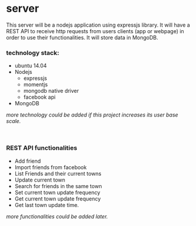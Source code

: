 # server
This server will be a nodejs application using expressjs library. It will have a REST API to receive http requests from users clients (app or webpage) in order to use their functionalities. It will store data in MongoDB.

<h3>technology stack:</h3>

* ubuntu 14.04
* Nodejs
  * expressjs
  * momentjs
  * mongodb native driver 
  * facebook api
*  MongoDB

*more technology could be added if this project increases its user base scale.*

<br>
<h3>REST API functionalities</h3>

* Add friend
* Import friends from facebook
* List Friends and their current towns
* Update current town
* Search for friends in the same town
* Set current town update frequency
* Get current town update frequency
* Get last town update time.

*more functionalities could be added later.*
